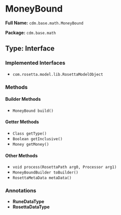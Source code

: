 # MoneyBound

**Full Name:** `cdm.base.math.MoneyBound`

**Package:** `cdm.base.math`

## Type: Interface

### Implemented Interfaces

- `com.rosetta.model.lib.RosettaModelObject`

### Methods

#### Builder Methods

- `MoneyBound build()`

#### Getter Methods

- `Class getType()`
- `Boolean getInclusive()`
- `Money getMoney()`

#### Other Methods

- `void process(RosettaPath arg0, Processor arg1)`
- `MoneyBoundBuilder toBuilder()`
- `RosettaMetaData metaData()`

### Annotations

- **RuneDataType**
- **RosettaDataType**

